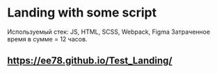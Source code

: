# Landing with some script
 Используемый стек: JS, HTML, SCSS, Webpack, Figma
 Затраченное время в сумме = 12 часов.
 ## https://ee78.github.io/Test_Landing/
